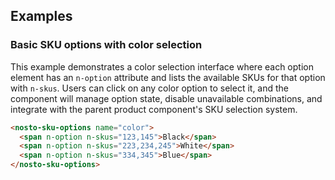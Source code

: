 ## Examples

### Basic SKU options with color selection

This example demonstrates a color selection interface where each option element has an `n-option` attribute and lists the available SKUs for that option with `n-skus`. Users can click on any color option to select it, and the component will manage option state, disable unavailable combinations, and integrate with the parent product component's SKU selection system.

```html
<nosto-sku-options name="color">
  <span n-option n-skus="123,145">Black</span>
  <span n-option n-skus="223,234,245">White</span>
  <span n-option n-skus="334,345">Blue</span>
</nosto-sku-options>
```